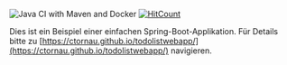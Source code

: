 ![Java CI with Maven and Docker](https://github.com/ctornau/TodoListWebApp/workflows/Java%20CI%20with%20Maven%20and%20Docker/badge.svg) [![HitCount](http://hits.dwyl.com/ctornau/todolistwebapp.svg)](http://hits.dwyl.com/ctornau/todolistwebapp)


Dies ist ein Beispiel einer einfachen Spring-Boot-Applikation. Für Details bitte zu [https://ctornau.github.io/todolistwebapp/](https://ctornau.github.io/todolistwebapp/) navigieren.
